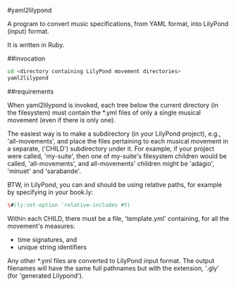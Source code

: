 #yaml2lilypond

A program to convert music specifications, from YAML format, into LilyPond (input) format.

It is written in Ruby.

##invocation

```bash
cd <directory containing LilyPond movement directories>
yaml2lilypond
```

##requirements

When yaml2lilypond is invoked, each tree below the current directory (in the filesystem) must contain the *.yml files of only a single musical movement (even if there is only one).

The easiest way is to make a subdirectory (in your LilyPond project), e.g., 'all-movements', and place the files pertaining to each musical movement in a separate, ('CHILD') subdirectory under it. For example, if your project were called, 'my-suite', then one of my-suite's filesystem children would be called, 'all-movements', and all-movements' children might be 'adagio', 'minuet' and 'sarabande'.

BTW, in LilyPond, you can and should be using relative paths, for example by specifying in your book.ly:

```lilypond
\#(ly:set-option 'relative-includes #t)
```
Within each CHILD, there must be a file, 'template.yml' containing, for all the movement's measures:

* time signatures, and
* unique string identifiers

Any other *.yml files are converted to LilyPond input format. The output filenames will have the same full pathnames but with the extension, '.gly' (for 'generated Lilypond').
